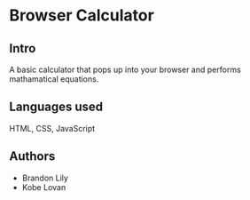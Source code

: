 # Browser Calculator
## Intro
A basic calculator that pops up into your browser and performs mathamatical equations.
## Languages used
HTML, CSS, JavaScript
## Authors
<ul>
  <li>Brandon Lily</a></li>
  <li>Kobe Lovan</li>
 </ul>
